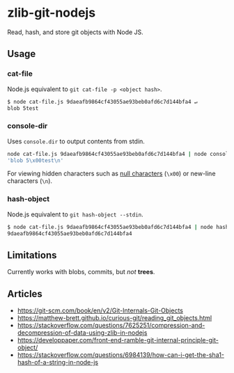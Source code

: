 # zlib-git-nodejs
Read, hash, and store git objects with Node JS.

## Usage

### cat-file
Node.js equivalent to `git cat-file -p <object hash>`.

```bash
$ node cat-file.js 9daeafb9864cf43055ae93beb0afd6c7d144bfa4 ↵
blob 5test
```

### console-dir
Uses `console.dir` to output contents from stdin.

```bash
node cat-file.js 9daeafb9864cf43055ae93beb0afd6c7d144bfa4 | node console-dir
'blob 5\x00test\n'
```

For viewing hidden characters such as [null characters](https://en.wikipedia.org/wiki/Null_character) (`\x00`) or new-line characters (`\n`).

### hash-object
Node.js equivalent to `git hash-object --stdin`.

```bash
$ node cat-file.js 9daeafb9864cf43055ae93beb0afd6c7d144bfa4 | node hash-object.js ↵
9daeafb9864cf43055ae93beb0afd6c7d144bfa4
```

## Limitations
Currently works with blobs, commits, but *not* **trees**.

## Articles

* https://git-scm.com/book/en/v2/Git-Internals-Git-Objects
* https://matthew-brett.github.io/curious-git/reading_git_objects.html
* https://stackoverflow.com/questions/7625251/compression-and-decompression-of-data-using-zlib-in-nodejs
* https://developpaper.com/front-end-ramble-git-internal-principle-git-object/
* https://stackoverflow.com/questions/6984139/how-can-i-get-the-sha1-hash-of-a-string-in-node-js

